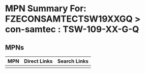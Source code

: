 



# MPN Summary For: FZECONSAMTECTSW19XXGQ > con-samtec : TSW-109-XX-G-Q

## MPNs
  

|MPN|Direct Links|Search Links|
| :--- | :--- | :--- |
||||
